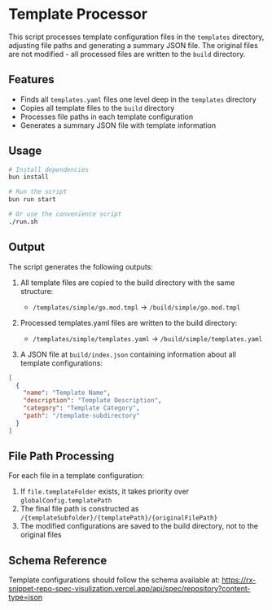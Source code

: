 # Template Processor

This script processes template configuration files in the `templates` directory, adjusting file paths and generating a summary JSON file. The original files are not modified - all processed files are written to the `build` directory.

## Features

- Finds all `templates.yaml` files one level deep in the `templates` directory
- Copies all template files to the `build` directory
- Processes file paths in each template configuration
- Generates a summary JSON file with template information

## Usage

```bash
# Install dependencies
bun install

# Run the script
bun run start

# Or use the convenience script
./run.sh
```

## Output

The script generates the following outputs:

1. All template files are copied to the build directory with the same structure:

   - `/templates/simple/go.mod.tmpl` → `/build/simple/go.mod.tmpl`

2. Processed templates.yaml files are written to the build directory:

   - `/templates/simple/templates.yaml` → `/build/simple/templates.yaml`

3. A JSON file at `build/index.json` containing information about all template configurations:

```json
[
  {
    "name": "Template Name",
    "description": "Template Description",
    "category": "Template Category",
    "path": "/template-subdirectory"
  }
]
```

## File Path Processing

For each file in a template configuration:

1. If `file.templateFolder` exists, it takes priority over `globalConfig.templatePath`
2. The final file path is constructed as `/{templateSubfolder}/{templatePath}/{originalFilePath}`
3. The modified configurations are saved to the build directory, not to the original files

## Schema Reference

Template configurations should follow the schema available at:
https://rx-snippet-repo-spec-visulization.vercel.app/api/spec/repository?content-type=json
